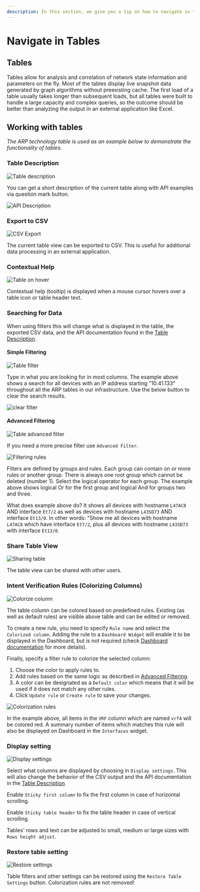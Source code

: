 ```yaml
---
description: In this section, we give you a tip on how to navigate in tables efficiently.
---
```


# Navigate in Tables

## Tables

Tables allow for analysis and correlation of network state information and parameters on the fly. Most of the tables display live snapshot data generated by graph algorithms without preexisting cache. The first load of a table usually
takes longer than subsequent loads, but all tables were built to handle a large capacity and complex queries, so the outcome should be better than analyzing the output in an external application like Excel.

## Working with tables

*The ARP technology table is used as an example below to demonstrate the functionality of tables.*

### Table Description

![Table description](table_description.png)

You can get a short description of the current table along with API examples via question mark button.

![API Description](table_api_description.png)

### Export to CSV

![CSV Export](table_csv.png)

The current table view can be exported to CSV. This is useful for additional data processing in an external application.

### Contextual Help

![Table on hover](table_onhover.png)

Contextual help (tooltip) is displayed when a mouse cursor hovers over a table icon or table header text.

### Searching for Data

When using filters this will change what is displayed in the table, the exported CSV data, and the API documentation found in the [Table Description](#table-description).

####  Simple Filtering

![Table filter](table_filter.png)

Type in what you are looking for in most columns. The example above shows a search for all devices with an IP address starting "10.41.133" throughout all the ARP tables in our infrastructure. Use the below button to clear the search
results.

![clear filter](filter_clear_btn.png)

#### Advanced Filtering

![Table advanced filter](table_advanced_filter.png)

If you need a more precise filter use `Advanced Filter`.

![Filtering rules](table_filter_rules.png)

Filters are defined by groups and rules. Each group can contain on or more rules or another group. There is always one root group which cannot be deleted (number 1). Select the logical operator for each group. The example above shows
logical Or for the first group and logical And for groups two and three.

What does example above do? It shows all devices with hostname `L47AC8`
AND interface `Et7/2` as well as devices with hostname `L43SD73` AND interface `Et13/0`. In other words: "Show me all devices with hostname `L47AC8` which have interface `Et7/2`, plus all devices with hostname `L43SD73` with interface
`Et13/0`.

### Share Table View

![Sharing table](table_share.png)

The table view can be shared with other users.

### Intent Verification Rules (Colorizing Columns)

![Colorize column](table_colorize.png)

The table column can be colored based on predefined rules. Existing (as well as default rules) are visible above table and can be edited or removed.

To create a new rule, you need to specify `Rule name` and select the `Colorized column`.  Adding the rule to a `Dashboard Widget` will enable it to be displayed in the Dashboard, but is not required
(check [Dashboard documentation](../../IP_Fabric_GUI/dashboard.md) for more details).

Finally, specify a filter rule to colorize the selected column:

1. Choose the color to apply rules to.
2. Add rules based on the same logic as described in [Advanced Filtering](#advanced-filtering).
3. A color can be designated as a `Default color` which means that it will be used if it does not match any other rules.
4. Click `Update rule` or `Create rule` to save your changes.

![Colorization rules](table_colorize_rules.png)

In the example above, all items in the `VRF` column which are named `vrf4` will be colored red. A summary number of items which matches this rule will also be displayed on Dashboard in the `Interfaces` widget.


### Display setting

![Display settings](table_display_settings.png)

Select what columns are displayed by choosing in `Display settings`.  This will also change the behavior of the CSV output and the API documentation in the [Table Description](#table-description).

Enable `Sticky first column` to fix the first column in case of horizontal scrolling.

Enable `Sticky table header` to fix the table header in case of vertical scrolling.

Tables' rows and text can be adjusted to small, medium or large sizes with `Rows height adjust`.


### Restore table setting

![Restore settings](table_restore.png)

Table filters and other settings can be restored using the `Restore Table Settings` button. Colorization rules are not removed!
